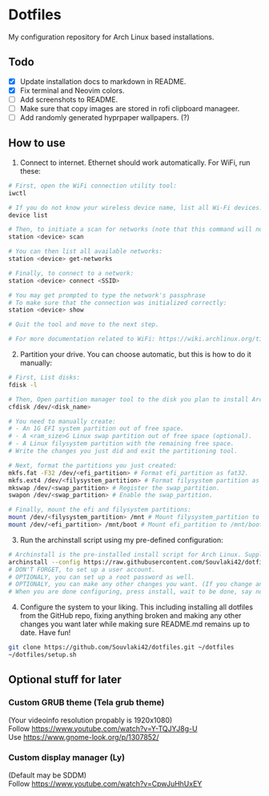 # Dotfiles
My configuration repository for Arch Linux based installations.

## Todo
- [x] Update installation docs to markdown in README.
- [x] Fix terminal and Neovim colors.
- [ ] Add screenshots to README.
- [ ] Make sure that copy images are stored in rofi clipboard manageer.
- [ ] Add randomly generated hyprpaper wallpapers. (?)

## How to use
1. Connect to internet.
Ethernet should work automatically.
For WiFi, run these:
```bash
# First, open the WiFi connection utility tool:
iwctl

# If you do not know your wireless device name, list all Wi-Fi devices:
device list

# Then, to initiate a scan for networks (note that this command will not output anything):
station <device> scan

# You can then list all available networks:
station <device> get-networks

# Finally, to connect to a network:
station <device> connect <SSID>

# You may get prompted to type the network's passphrase
# To make sure that the connection was initialized correctly:
station <device> show

# Quit the tool and move to the next step.

# For more documentation related to WiFi: https://wiki.archlinux.org/title/iwd.
```
2. Partition your drive.
You can choose automatic, but this is how to do it manually:
```bash
# First, List disks:
fdisk -l

# Then, Open partition manager tool to the disk you plan to install Arch Linux to:
cfdisk /dev/<disk_name>

# You need to manually create:
# - An 1G EFI system partition out of free space.
# - A <ram_size>G Linux swap partition out of free space (optional).
# - A Linux filysystem partition with the remaining free space.
# Write the changes you just did and exit the partitioning tool.

# Next, format the partitions you just created:
mkfs.fat -F32 /dev/<efi_partition> # Format efi_partition as fat32.
mkfs.ext4 /dev/<filysystem_partition> # Format filysystem partition as ext4. 
mkswap /dev/<swap_partition> # Register the swap_partition.
swapon /dev/<swap_partition> # Enable the swap_partition.

# Finally, mount the efi and filysystem partitions:
mount /dev/<filysystem_partition> /mnt # Mount filysystem_partition to /mnt.
mount /dev/<efi_partition> /mnt/boot # Mount efi_partition to /mnt/boot.
```
3. Run the archinstall script using my pre-defined configuration:
```bash
# Archinstall is the pre-installed install script for Arch Linux. Supply it with the pre-defined configuration file in my GitHub repo or configure manually.
archinstall --config https://raw.githubusercontent.com/Souvlaki42/dotfiles/main/assets/user_configuration.json
# DON'T FORGET, to set up a user account.
# OPTIONALY, you can set up a root password as well.
# OPTIONALY, you can make any other changes you want. (If you change anything else, please save new user configuration to /mnt/root or somewhere else)
# When you are done configuring, press install, wait to be done, say no to chroot, reboot and move to the next and final step.
```
4. Configure the system to your liking.
This including installing all dotfiles from the GitHub repo, fixing anything broken and making any other changes you want later while making sure README.md remains up to date. Have fun!
```bash
git clone https://github.com/Souvlaki42/dotfiles.git ~/dotfiles
~/dotfiles/setup.sh
```
## Optional stuff for later
### Custom GRUB theme (Tela grub theme)
(Your videoinfo resolution propably is 1920x1080)\
Follow <https://www.youtube.com/watch?v=Y-TQJYJ8g-U>\
Use <https://www.gnome-look.org/p/1307852/>
### Custom display manager (Ly)
(Default may be SDDM)\
Follow <https://www.youtube.com/watch?v=CpwJuHhUxEY>
